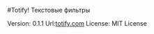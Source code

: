 #Totify! Текстовые фильтры

Version: 0.1.1
Url:[totify.com](http://totify.com)
License: MIT License

